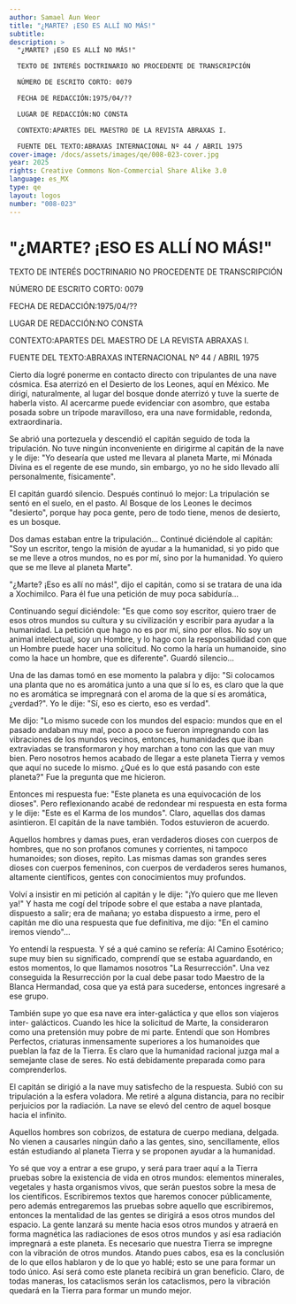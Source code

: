 ```yaml
---
author: Samael Aun Weor
title: "¿MARTE? ¡ESO ES ALLÍ NO MÁS!"
subtitle:
description: >
  "¿MARTE? ¡ESO ES ALLÍ NO MÁS!"

  TEXTO DE INTERÉS DOCTRINARIO NO PROCEDENTE DE TRANSCRIPCIÓN

  NÚMERO DE ESCRITO CORTO: 0079

  FECHA DE REDACCIÓN:1975/04/??

  LUGAR DE REDACCIÓN:NO CONSTA

  CONTEXTO:APARTES DEL MAESTRO DE LA REVISTA ABRAXAS I.

  FUENTE DEL TEXTO:ABRAXAS INTERNACIONAL Nº 44 / ABRIL 1975
cover-image: /docs/assets/images/qe/008-023-cover.jpg
year: 2025
rights: Creative Commons Non-Commercial Share Alike 3.0
language: es_MX
type: qe
layout: logos
number: "008-023"
---
```

# "¿MARTE? ¡ESO ES ALLÍ NO MÁS!"

TEXTO DE INTERÉS DOCTRINARIO NO PROCEDENTE DE TRANSCRIPCIÓN

NÚMERO DE ESCRITO CORTO: 0079

FECHA DE REDACCIÓN:1975/04/??

LUGAR DE REDACCIÓN:NO CONSTA

CONTEXTO:APARTES DEL MAESTRO DE LA REVISTA ABRAXAS I.

FUENTE DEL TEXTO:ABRAXAS INTERNACIONAL Nº 44 / ABRIL 1975

Cierto día logré ponerme en contacto directo con tripulantes de una nave cósmica. Esa aterrizó en el Desierto de los Leones, aquí en México. Me dirigí, naturalmente, al lugar del bosque donde aterrizó y tuve la suerte de haberla visto. Al acercarme puede evidenciar con asombro, que estaba posada sobre un trípode maravilloso, era una nave formidable, redonda, extraordinaria.

Se abrió una portezuela y descendió el capitán seguido de toda la tripulación. No tuve ningún inconveniente en dirigirme al capitán de la nave y le dije: "Yo desearía que usted me llevara al planeta Marte, mi Mónada Divina es el regente de ese mundo, sin embargo, yo no he sido llevado allí personalmente, físicamente".

El capitán guardó silencio. Después continuó lo mejor: La tripulación se sentó en el suelo, en el pasto. Al Bosque de los Leones le decimos "desierto", porque hay poca gente, pero de todo tiene, menos de desierto, es un bosque.

Dos damas estaban entre la tripulación... Continué diciéndole al capitán: "Soy un escritor, tengo la misión de ayudar a la humanidad, si yo pido que se me lleve a otros mundos, no es por mí, sino por la humanidad. Yo quiero que se me lleve al planeta Marte".

"¿Marte? ¡Eso es allí no más!", dijo el capitán, como si se tratara de una ida a Xochimilco. Para él fue una petición de muy poca sabiduría...

Continuando seguí diciéndole: "Es que como soy escritor, quiero traer de esos otros mundos su cultura y su civilización y escribir para ayudar a la humanidad. La petición que hago no es por mí, sino por ellos. No soy un animal intelectual, soy un Hombre, y lo hago con la responsabilidad con que un Hombre puede hacer una solicitud. No como la haría un humanoide, sino como la hace un hombre, que es diferente". Guardó silencio...

Una de las damas tomó en ese momento la palabra y dijo: "Si colocamos una planta que no es aromática junto a una que sí lo es, es claro que la que no es aromática se impregnará con el aroma de la que sí es aromática, ¿verdad?". Yo le dije: "Sí, eso es cierto, eso es verdad".

Me dijo: "Lo mismo sucede con los mundos del espacio: mundos que en el pasado andaban muy mal, poco a poco se fueron impregnando con las vibraciones de los mundos vecinos, entonces, humanidades que iban extraviadas se transformaron y hoy marchan a tono con las que van muy bien. Pero nosotros hemos acabado de llegar a este planeta Tierra y vemos que aquí no sucede lo mismo. ¿Qué es lo que está pasando con este planeta?" Fue la pregunta que me hicieron.

Entonces mi respuesta fue: "Este planeta es una equivocación de los dioses". Pero reflexionando acabé de redondear mi respuesta en esta forma y le dije: "Este es el Karma de los mundos". Claro, aquellas dos damas asintieron. El capitán de la nave también. Todos estuvieron de acuerdo.

Aquellos hombres y damas pues, eran verdaderos dioses con cuerpos de hombres, que no son profanos comunes y corrientes, ni tampoco humanoides; son dioses, repito. Las mismas damas son grandes seres dioses con cuerpos femeninos, con cuerpos de verdaderos seres humanos, altamente científicos, gentes con conocimientos muy profundos.

Volví a insistir en mi petición al capitán y le dije: "¡Yo quiero que me lleven ya!" Y hasta me cogí del trípode sobre el que estaba a nave plantada, dispuesto a salir; era de mañana; yo estaba dispuesto a irme, pero el capitán me dio una respuesta que fue definitiva, me dijo: "En el camino iremos viendo"...

Yo entendí la respuesta. Y sé a qué camino se refería: Al Camino Esotérico; supe muy bien su significado, comprendí que se estaba aguardando, en estos momentos, lo que llamamos nosotros "La Resurrección". Una vez conseguida la Resurrección por la cual debe pasar todo Maestro de la Blanca Hermandad, cosa que ya está para sucederse, entonces ingresaré a ese grupo.

También supe yo que esa nave era inter-galáctica y que ellos son viajeros inter- galácticos. Cuando les hice la solicitud de Marte, la consideraron como una pretensión muy pobre de mi parte. Entendí que son Hombres Perfectos, criaturas inmensamente superiores a los humanoides que pueblan la faz de la Tierra. Es claro que la humanidad racional juzga mal a semejante clase de seres. No está debidamente preparada como para comprenderlos.

El capitán se dirigió a la nave muy satisfecho de la respuesta. Subió con su tripulación a la esfera voladora. Me retiré a alguna distancia, para no recibir perjuicios por la radiación. La nave se elevó del centro de aquel bosque hacia el infinito.

Aquellos hombres son cobrizos, de estatura de cuerpo mediana, delgada. No vienen a causarles ningún daño a las gentes, sino, sencillamente, ellos están estudiando al planeta Tierra y se proponen ayudar a la humanidad.

Yo sé que voy a entrar a ese grupo, y será para traer aquí a la Tierra pruebas sobre la existencia de vida en otros mundos: elementos minerales, vegetales y hasta organismos vivos, que serán puestos sobre la mesa de los científicos. Escribiremos textos que haremos conocer públicamente, pero además entregaremos las pruebas sobre aquello que escribiremos, entonces la mentalidad de las gentes se dirigirá a esos otros mundos del espacio. La gente lanzará su mente hacia esos otros mundos y atraerá en forma magnética las radiaciones de esos otros mundos y así esa radiación impregnará a este planeta. Es necesario que nuestra Tierra se impregne con la vibración de otros mundos. Atando pues cabos, esa es la conclusión de lo que ellos hablaron y de lo que yo hablé; esto se une para formar un todo único. Así será como este planeta recibirá un gran beneficio. Claro, de todas maneras, los cataclismos serán los cataclismos, pero la vibración quedará en la Tierra para formar un mundo mejor.

